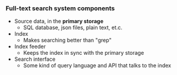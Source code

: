 ###  Full-text search system components

- Source data, in the **primary storage**
  - SQL database, json files, plain text, et.c.
- Index
  - Makes searching better than "grep"
- Index feeder
  - Keeps the index in sync with the primary storage
- Search interface
  - Some kind of query language and API that talks to the index
